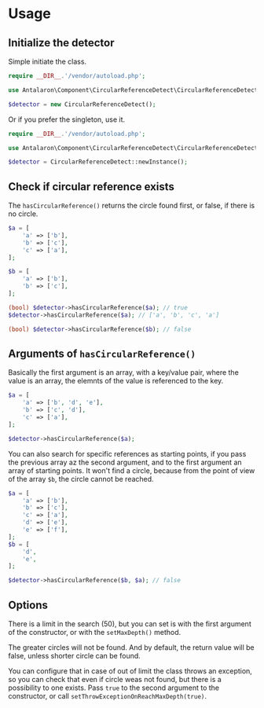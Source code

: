 Usage
=====

Initialize the detector
-----------------------

Simple initiate the class.

```php
require __DIR__.'/vendor/autoload.php';

use Antalaron\Component\CircularReferenceDetect\CircularReferenceDetect;

$detector = new CircularReferenceDetect();
```

Or if you prefer the singleton, use it.

```php
require __DIR__.'/vendor/autoload.php';

use Antalaron\Component\CircularReferenceDetect\CircularReferenceDetect;

$detector = CircularReferenceDetect::newInstance();
```

Check if circular reference exists
----------------------------------

The `hasCircularReference()` returns the circle found first, or false, if there
is no circle.

```php
$a = [
    'a' => ['b'],
    'b' => ['c'],
    'c' => ['a'],
];

$b = [
    'a' => ['b'],
    'b' => ['c'],
];

(bool) $detector->hasCircularReference($a); // true
$detector->hasCircularReference($a); // ['a', 'b', 'c', 'a']

(bool) $detector->hasCircularReference($b); // false
```

Arguments of `hasCircularReference()`
-------------------------------------

Basically the first argument is an array, with a key/value pair, where the value
is an array, the elemnts of the value is referenced to the key.

```php
$a = [
    'a' => ['b', 'd', 'e'],
    'b' => ['c', 'd'],
    'c' => ['a'],
];

$detector->hasCircularReference($a);
````

You can also search for specific references as starting points, if you pass the
previous array az the second argument, and to the first argument an array of
starting points. It won't find a circle, because from the point of view of the
array `$b`, the circle cannot be reached.

```php
$a = [
    'a' => ['b'],
    'b' => ['c'],
    'c' => ['a'],
    'd' => ['e'],
    'e' => ['f'],
];
$b = [
    'd',
    'e',
];

$detector->hasCircularReference($b, $a); // false
```

Options
-------

There is a limit in the search (50), but you can set is with the first argument
of the constructor, or with the `setMaxDepth()` method.

The greater circles will not be found. And by default, the return value will be
false, unless shorter circle can be found.

You can configure that in case of out of limit the class throws an exception,
so you can check that even if circle weas not found, but there is a possibility
to one exists. Pass `true` to the second argument to the constructor, or
call `setThrowExceptionOnReachMaxDepth(true)`.
